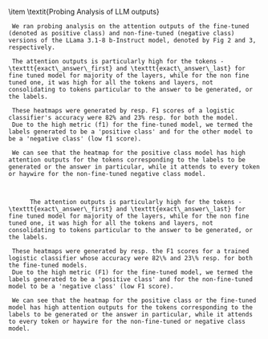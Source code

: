  \item \textit{Probing Analysis of LLM outputs}

     

     We ran probing analysis on the attention outputs of the fine-tuned (denoted as positive class) and non-fine-tuned (negative class) versions of the LLama 3.1-8 b-Instruct model, denoted by Fig 2 and 3, respectively.

     The attention outputs is particularly high for the tokens - \texttt{exact\_answer\_first} and \texttt{exact\_answer\_last} for fine tuned model for majority of the layers, while for the non fine tuned one, it was high for all the tokens and layers, not consolidating to tokens particular to the answer to be generated, or the labels.
     
     These heatmaps were generated by resp. F1 scores of a logistic classifier's accuracy were 82% and 23% resp. for both the model.
     Due to the high metric (f1) for the fine-tuned model, we termed the labels generated to be a 'positive class' and for the other model to be a 'negative class' (low f1 score).
     
     We can see that the heatmap for the positive class model has high attention outputs for the tokens corresponding to the labels to be generated or the answer in particular, while it attends to every token or haywire for the non-fine-tuned negative class model.



          The attention outputs is particularly high for the tokens - \texttt{exact\_answer\_first} and \texttt{exact\_answer\_last} for fine tuned model for majority of the layers, while for the non fine tuned one, it was high for all the tokens and layers, not consolidating to tokens particular to the answer to be generated, or the labels.
     
     These heatmaps were generated by resp. the F1 scores for a trained logistic classifier whose accuracy were 82\% and 23\% resp. for both the fine-tuned models.
     Due to the high metric (F1) for the fine-tuned model, we termed the labels generated to be a 'positive class' and for the non-fine-tuned model to be a 'negative class' (low F1 score).
     
     We can see that the heatmap for the positive class or the fine-tuned model has high attention outputs for the tokens corresponding to the labels to be generated or the answer in particular, while it attends to every token or haywire for the non-fine-tuned or negative class model.
    
